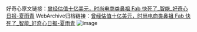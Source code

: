 好奇心原文链接：[曾经估值十亿美元，时尚电商类鼻祖 Fab 快死了_智能_好奇心日报-夏雨青](https://www.qdaily.com/articles/3811.html)
WebArchive归档链接：[曾经估值十亿美元，时尚电商类鼻祖 Fab 快死了_智能_好奇心日报-夏雨青](http://web.archive.org/web/20190623153026/https://www.qdaily.com/articles/3811.html)
![image](http://ww3.sinaimg.cn/large/007d5XDpgy1g3vde46oadj30u030okjl)